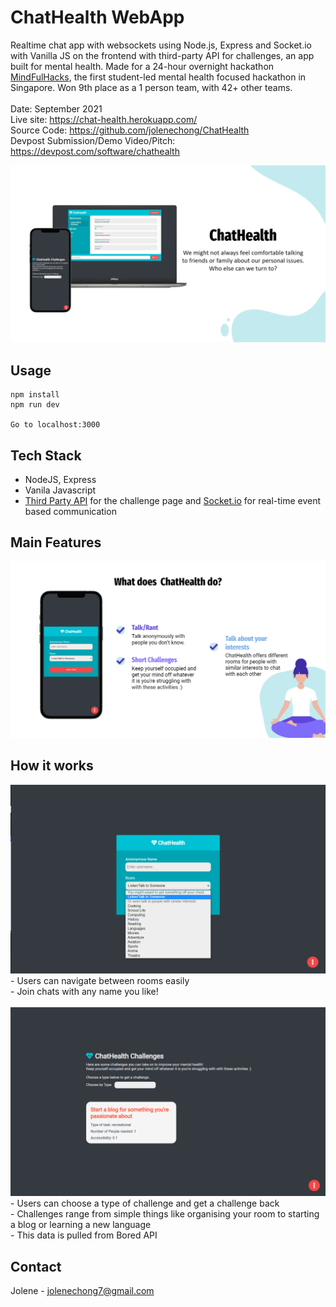# ChatHealth WebApp
Realtime chat app with websockets using Node.js, Express and Socket.io with Vanilla JS on the frontend with third-party API for challenges, an app built for mental health. Made for a 24-hour overnight hackathon [MindFulHacks](https://mindfulhacks.devpost.com/), the first student-led mental health focused  hackathon in Singapore. Won 9th place as a 1 person team, with 42+ other teams.
<br><br>
Date: September 2021 <br>
Live site: https://chat-health.herokuapp.com/ <br>
Source Code: https://github.com/jolenechong/ChatHealth <br>
Devpost Submission/Demo Video/Pitch: https://devpost.com/software/chathealth<br>

<img src='chatHealth.png' alt="screenshot of ChatHealth website"/>

## Usage
```
npm install
npm run dev

Go to localhost:3000
```

## Tech Stack
- NodeJS, Express
- Vanila Javascript
- [Third Party API](https://www.boredapi.com/) for the challenge page and [Socket.io](https://socket.io/) for real-time event based communication

## Main Features
<img src="chatHealthFeatures.png" alt='ChatHealth Features'/>

## How it works
<img src='chatHealthChallenges1.png' alt='Chat room options'/>
<br>
- Users can navigate between rooms easily <br>
- Join chats with any name you like!
<br><br>
<img src='chatHealth1.png' alt='Challenges Page'/>
<br>
- Users can choose a type of challenge and get a challenge back <br>
- Challenges range from simple things like organising your room to starting a blog or learning a new language <br>
- This data is pulled from Bored API

## Contact
Jolene - [jolenechong7@gmail.com](mailto:jolenechong7@gmail.com) <br>
